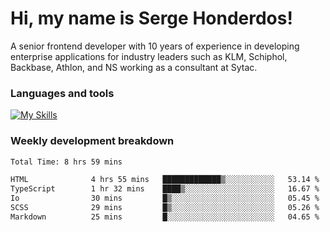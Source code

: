 # Hi, my name is Serge Honderdos!

A senior frontend developer with 10 years of experience in developing enterprise applications for industry leaders such as KLM, Schiphol, Backbase, Athlon, and NS working as a consultant at Sytac.

### Languages and tools
[![My Skills](https://skillicons.dev/icons?i=js,ts,angular,react,vue,nodejs,sqlite,postgres,mongodb,git,azure)](#)

### Weekly development breakdown
<!--START_SECTION:waka-->

```txt
Total Time: 8 hrs 59 mins

HTML              4 hrs 55 mins   █████████████▒░░░░░░░░░░░   53.14 %
TypeScript        1 hr 32 mins    ████▒░░░░░░░░░░░░░░░░░░░░   16.67 %
Io                30 mins         █▒░░░░░░░░░░░░░░░░░░░░░░░   05.45 %
SCSS              29 mins         █▒░░░░░░░░░░░░░░░░░░░░░░░   05.26 %
Markdown          25 mins         █░░░░░░░░░░░░░░░░░░░░░░░░   04.65 %
```

<!--END_SECTION:waka-->
